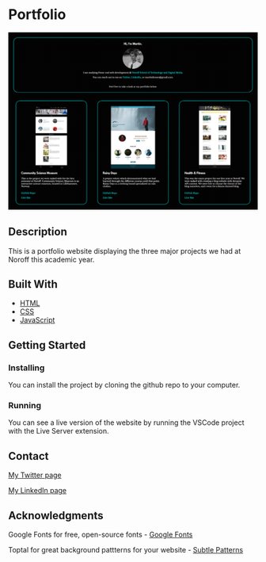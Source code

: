 # Portfolio

![image](images/portfolio.png)

## Description

This is a portfolio website displaying the three major projects we had at Noroff this academic year.

## Built With

- [HTML](https://developer.mozilla.org/en-US/docs/Web/HTML)
- [CSS](https://developer.mozilla.org/en-US/docs/Web/CSS)
- [JavaScript](https://developer.mozilla.org/en-US/docs/Web/JavaScript)

## Getting Started

### Installing

You can install the project by cloning the github repo to your computer.

### Running

You can see a live version of the website by running the VSCode project with the Live Server extension.

## Contact

[My Twitter page](https://twitter.com/martinth0resen)

[My LinkedIn page](https://www.linkedin.com/in/martinthoresen/)

## Acknowledgments


Google Fonts for free, open-source fonts - [Google Fonts](https://fonts.google.com/)

Toptal for great background pattterns for your website - [Subtle Patterns](https://www.toptal.com/designers/subtlepatterns/subtle-carbon/)
